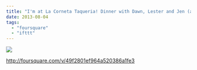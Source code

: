```yaml
---
title: "I'm at La Corneta Taqueria! Dinner with Dawn, Lester and Jen (and all the kids that comes along with that these days)."
date: 2013-08-04
tags: 
  - "foursquare"
  - "ifttt"
---
```


![](images/staticmap?center=37.75342035822613,-122.41832613945007&zoom=16&size=710x440&maptype=roadmap&sensor=false&markers=color:red%7C37.75342035822613,-122.41832613945007)  
  
http://foursquare.com/v/49f2801ef964a520386a1fe3
